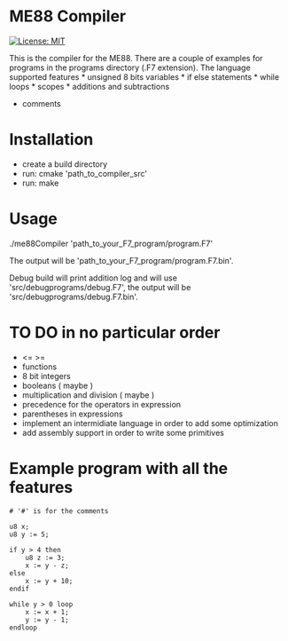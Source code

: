 # ME88 Compiler

[![License: MIT](https://img.shields.io/badge/License-MIT-yellow.svg)](https://opensource.org/licenses/MIT)

This is the compiler for the ME88. There are a couple of examples for programs in the programs directory (.F7 extension).
The language supported features
	* unsigned 8 bits variables 
	* if else statements
	* while loops
	* scopes
	* additions and subtractions
  * comments

# Installation 

* create a build directory 
* run: cmake 'path_to_compiler_src' 
* run: make

# Usage

./me88Compiler 'path_to_your_F7_program/program.F7'

The output will be 'path_to_your_F7_program/program.F7.bin'.

Debug build will print addition log and will use 'src/debugprograms/debug.F7', the output will be 'src/debugprograms/debug.F7.bin'.

# TO DO in no particular order

* <= >= 
* functions
* 8 bit integers
* booleans ( maybe )
* multiplication and division ( maybe )
* precedence for the operators in expression 
* parentheses in expressions
* implement an intermidiate language in order to add some optimization
* add assembly support in order to write some primitives

# Example program with all the features
```
# '#' is for the comments

u8 x; 
u8 y := 5;

if y > 4 then
	u8 z := 3;
	x := y - z;
else
	x := y + 10;
endif

while y > 0 loop
	x := x + 1;
	y := y - 1;
endloop

```